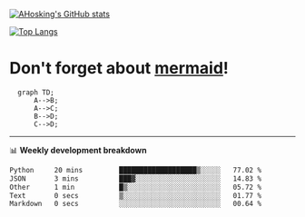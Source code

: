 [![AHosking's GitHub stats](https://github-readme-stats.vercel.app/api?username=ahosking&count_private=true&show_icons=true&theme=onedark&hide_rank=true&include_all_commits=true)](https://github.com/ahosking)

[![Top Langs](https://github-readme-stats.vercel.app/api/top-langs/?username=ahosking&layout=compact&theme=onedark)](https://github.com/ahosking)


# Don't forget about [mermaid](https://github.blog/2022-02-14-include-diagrams-markdown-files-mermaid/)!

```mermaid
  graph TD;
      A-->B;
      A-->C;
      B-->D;
      C-->D;
```
-------

📊 **Weekly development breakdown**

<!--START_SECTION:waka-->

```txt
Python     20 mins         ███████████████████▒░░░░░   77.02 %
JSON       3 mins          ███▓░░░░░░░░░░░░░░░░░░░░░   14.83 %
Other      1 min           █▒░░░░░░░░░░░░░░░░░░░░░░░   05.72 %
Text       0 secs          ▒░░░░░░░░░░░░░░░░░░░░░░░░   01.77 %
Markdown   0 secs          ░░░░░░░░░░░░░░░░░░░░░░░░░   00.64 %
```

<!--END_SECTION:waka-->
